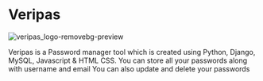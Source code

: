 # Veripas
![veripas_logo-removebg-preview](https://github.com/sanjaymulchandani/veripas/assets/51833884/98518ad5-c544-422d-9c9c-79e5ee2cee6a)

Veripas is a Password manager tool which is created using Python, Django, MySQL, Javascript & HTML CSS.
You can store all your passwords along with username and email
You can also update and delete your passwords
